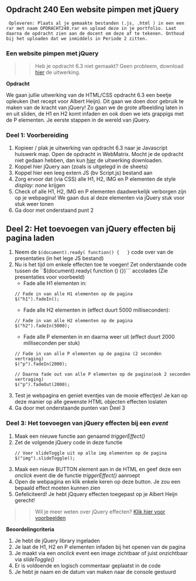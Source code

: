 ## Opdracht 240 Een website pimpen met jQuery

`` Opleveren: Plaats al je gemaakte bestanden (.js, .html ) in een een rar met naam OPDRACHT240.rar en upload deze in je portfolio. Laat daarna de opdracht zien aan de docent om deze af te tekenen. Onthoud bij het uploaden dat we inmiddels in Periode 2 zitten.``

### Een website pimpen met jQuery

>> Heb je opdracht 6.3 niet gemaakt? Geen probleem, download <a href="https://elo.kw1c.nl/CMS/Studie/811%20ICT-Academie/811%20VakkenInhoud/%5BB.16%20JAV%5D%20Javascript/25187%20%C2%A0%20Applicatie-%20en%20mediaontwikkelaar/Periode%2002/Productie/03.%20Scripts/Opdracht240.zip" target="_blank">hier</a> de uitwerking.

**Opdracht**

We gaan jullie uitwerking van de HTML/CSS opdracht 6.3 een beetje opleuken (het recept voor Albert Heijn). Dit gaan we doen door gebruik te maken van de kracht van jQuery!
Zo gaan we de grote afbeelding laten in en uit sliden, de H1 en H2 komt infaden en ook doen we iets grappigs met de P elementen. Je eerste stappen in de wereld van jQuery.

### Deel 1: Voorbereiding
1. Kopieer / plak je uitwerking van opdracht 6.3 naar je Javascript huiswerk map. Open de opdracht in WebMatrix. Mocht je de opdracht niet gedaan hebben, dan kun <a href="https://elo.kw1c.nl/CMS/Studie/811%20ICT-Academie/811%20VakkenInhoud/%5BB.16%20JAV%5D%20Javascript/25187%20%C2%A0%20Applicatie-%20en%20mediaontwikkelaar/Periode%2002/Productie/03.%20Scripts/Opdracht240.zip" target="_blank">hier</a> de uitwerking downloaden.
2. Koppel hier jQuery aan (zoals is uitgelegd in de sheets)
3. Koppel hier een leeg extern JS (bv Script.js) bestand aan
4. Zorg ervoor dat (via CSS) alle H1, H2, IMG en P elementen de style *display: none* krijgen
5. Check of alle H1, H2, IMG en P elementen daadwerkelijk verborgen zijn op je webpagina! We gaan dus al deze elementen via jQuery stuk voor stuk weer tonen
6. Ga door met onderstaand punt 2

## Deel 2: Het toevoegen van jQuery effecten bij pagina laden
1. Neem de ``$(document).ready( function() {   }`` code over van de presentaties (in het lege JS bestand)
2. Nu is het tijd om enkele effecten toe te voegen! Zet onderstaande code tussen de ``$(document).ready( function () {})``` accolades (Zie presentaties voor voorbeeld) 
	- Fade alle H1 elementen in:
	```
	// Fade in van alle H1 elementen op de pagina
	$("h1").fadeIn();
	```
	- Fade alle H2 elementen in (effect duurt 5000 milliseconden):
	```
	// Fade in van alle H2 elementen op de pagina
	$("h2").fadeIn(5000);
	```
	- Fade alle P elementen in en daarna weer uit (effect duurt 2000 milliseconden per stuk)
	```
	// Fade in van alle P elementen op de pagina (2 seconden vertraging)
	$("p").fadeIn(2000);
	
	// Daarna fade out van alle P elementen op de pagina(ook 2 seconden vertraging)
	$("p").fadeOut(2000);
	```
3. Test je webpagina en geniet eventjes van de mooie effectjes! Je kan op deze manier op alle gewenste HTML objecten effecten loslaten
4. Ga door met onderstaande punten van Deel 3

### Deel 3: Het toevoegen van jQuery effecten bij een *event*
1. Maak een nieuwe functie aan genaamd *triggerEffect()*
2. Zet de volgende jQuery code in deze functie
	```
	// Voer slideToggle uit op alle img elementen op de pagina
	$("img").slideToggle();
	```
3. Maak een nieuw BUTTON element aan in de HTML en geef deze een *onclick* event die de functie *triggerEffect()* aanroept
4. Open de webpagina en klik enkele keren op deze button. Je zou een bepaald effect moeten kunnen zien
5. Gefeliciteerd! Je hebt jQquery effecten toegepast op je Albert Heijn gerecht!

>> Wil je meer weten over jQuery effecten? <a href="http://www.w3schools.com/jquery/jquery_ref_effects.asp" target="_blank">Klik hier voor voorbeelden</a>

**Beoordelingcriteria**
1. Je hebt de jQuery library ingeladen
2. Je laat de H1, H2 en P elementen infaden bij het openen van de pagina
3. Je maakt via een *onclick* event een image zichtbaar of juist onzichtbaar via *slideToggle()*
4. Er is voldoende en logisch commentaar geplaatst in de code
5. Je hebt je naam en de datum van maken naar de console gestuurd